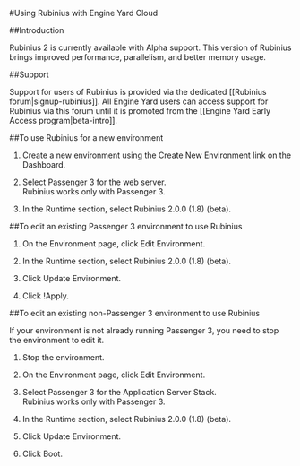 #Using Rubinius with Engine Yard Cloud

##Introduction

Rubinius 2 is currently available with Alpha support. This version of Rubinius brings improved performance, parallelism, and better memory usage.

##Support

Support for users of Rubinius is provided via the dedicated [[Rubinius forum|signup-rubinius]]. All Engine Yard users can access support for Rubinius via this forum until it is promoted from the [[Engine Yard Early Access program|beta-intro]].

##To use Rubinius for a new environment

1. Create a new environment using the Create New Environment link on the Dashboard. 

2. Select Passenger 3 for the web server.  
    Rubinius works only with Passenger 3.
  
3. In the Runtime section, select Rubinius 2.0.0 (1.8) (beta).  

##To edit an existing Passenger 3 environment to use Rubinius 

1. On the Environment page, click Edit Environment.  

2. In the Runtime section, select Rubinius 2.0.0 (1.8) (beta).

3. Click Update Environment.

4. Click !Apply.

##To edit an existing non-Passenger 3 environment to use Rubinius

If your environment is not already running Passenger 3, you need to stop the environment to edit it.

1. Stop the environment.

2. On the Environment page, click Edit Environment. 
 
2. Select Passenger 3 for the Application Server Stack.  
	Rubinius works only with Passenger 3.

3. In the Runtime section, select Rubinius 2.0.0 (1.8) (beta).  

4. Click Update Environment.

5. Click Boot.
  
